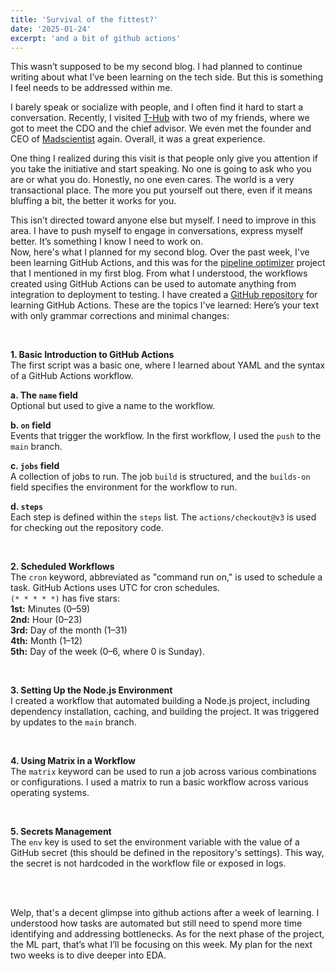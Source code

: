 ```yaml
---
title: 'Survival of the fittest?'
date: '2025-01-24'
excerpt: 'and a bit of github actions'
---
```


This wasn’t supposed to be my second blog. I had planned to continue writing about what I’ve been learning on the tech side. But this is something I feel needs to be addressed within me.  

I barely speak or socialize with people, and I often find it hard to start a conversation. Recently, I visited <a href="https://t-hub.co/">T-Hub</a> with two of my friends, where we got to meet the CDO and the chief advisor. We even met the founder and CEO of <a href="https://madscientist.tech/">Madscientist</a> again. Overall, it was a great experience.  

One thing I realized during this visit is that people only give you attention if you take the initiative and start speaking. No one is going to ask who you are or what you do. Honestly, no one even cares. The world is a very transactional place. The more you put yourself out there, even if it means bluffing a bit, the better it works for you.  

This isn’t directed toward anyone else but myself. I need to improve in this area. I have to push myself to engage in conversations, express myself better. It’s something I know I need to work on.
<br/>
Now, here's what I planned for my second blog. Over the past week, I've been learning GitHub Actions, and this was for the <a href="https://github.com/muzaffarmhd/PipeOptimizer">pipeline optimizer</a> project that I mentioned in my first blog. From what I understood, the workflows created using GitHub Actions can be used to automate anything from integration to deployment to testing. I have created a <a href="https://github.com/mdimado/github-actions">GitHub repository</a> for learning GitHub Actions. These are the topics I've learned:
Here’s your text with only grammar corrections and minimal changes:

<br/>


**1. Basic Introduction to GitHub Actions**  
The first script was a basic one, where I learned about YAML and the syntax of a GitHub Actions workflow.  

**a. The `name` field**  
Optional but used to give a name to the workflow.  

**b. `on` field**  
Events that trigger the workflow. In the first workflow, I used the `push` to the `main` branch.  

**c. `jobs` field**  
A collection of jobs to run. The job `build` is structured, and the `builds-on` field specifies the environment for the workflow to run.  

**d. `steps`**  
Each step is defined within the `steps` list. The `actions/checkout@v3` is used for checking out the repository code.  

<br/>

**2. Scheduled Workflows**  
The `cron` keyword, abbreviated as "command run on," is used to schedule a task. GitHub Actions uses UTC for cron schedules.  
`(* * * * *)` has five stars:  
**1st:** Minutes (0–59)  
**2nd:** Hour (0–23)  
**3rd:** Day of the month (1–31)  
**4th:** Month (1–12)  
**5th:** Day of the week (0–6, where 0 is Sunday).  

<br/>

**3. Setting Up the Node.js Environment**  
I created a workflow that automated building a Node.js project, including dependency installation, caching, and building the project. It was triggered by updates to the `main` branch.  

<br/>

**4. Using Matrix in a Workflow**  
The `matrix` keyword can be used to run a job across various combinations or configurations. I used a matrix to run a basic workflow across various operating systems.  

<br/>

**5. Secrets Management**  
The `env` key is used to set the environment variable with the value of a GitHub secret (this should be defined in the repository's settings). This way, the secret is not hardcoded in the workflow file or exposed in logs.  

<br/>

<br/>

Welp, that's a decent glimpse into github actions after a week of learning. I understood how tasks are automated but still need to spend more time identifying and addressing bottlenecks. As for the next phase of the project, the ML part, that’s what I’ll be focusing on this week. My plan for the next two weeks is to dive deeper into EDA.



